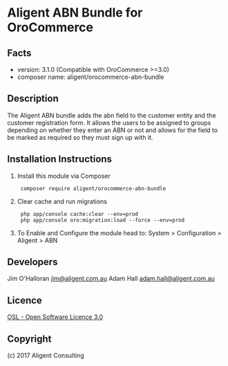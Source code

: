 Aligent ABN Bundle for OroCommerce
==============================================

Facts
-----
- version: 3.1.0 (Compatible with OroCommerce >=3.0)
- composer name: aligent/orocommerce-abn-bundle

Description
-----------
The Aligent ABN bundle adds the abn field to the customer entity and the customer registration form. It allows the users
to be assigned to groups depending on whether they enter an ABN or not and allows for the field to be marked as required
so they must sign up with it.

Installation Instructions
-------------------------
1. Install this module via Composer

        composer require aligent/orocommerce-abn-bundle

1. Clear cache and run migrations
        
        php app/console cache:clear --env=prod
        php app/console oro:migration:load --force --env=prod
        
1. To Enable and Configure the module head to:
    System > Configuration > Aligent > ABN

Developers
---------
Jim O'Halloran <jim@aligent.com.au>
Adam Hall <adam.hall@aligent.com.au>

Licence
-------
[OSL - Open Software Licence 3.0](http://opensource.org/licenses/osl-3.0.php)

Copyright
---------
(c) 2017 Aligent Consulting